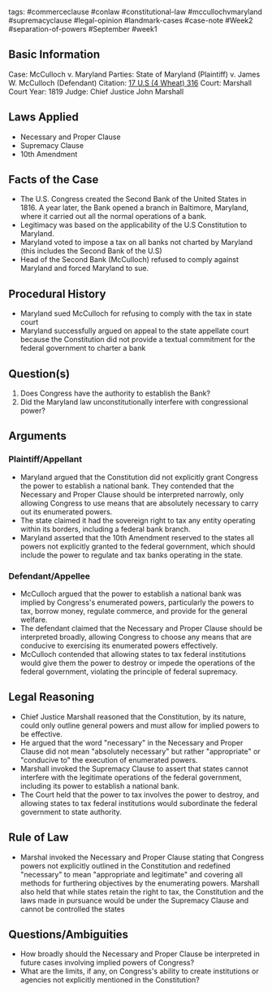 tags: #commerceclause #conlaw #constitutional-law #mccullochvmaryland #supremacyclause #legal-opinion #landmark-cases #case-note #Week2 #separation-of-powers #September #week1 
## Basic Information
Case: McCulloch v. Maryland
Parties: State of Maryland (Plaintiff) v. James W. McCulloch (Defendant)
Citation: [17 U.S (4 Wheat) 316](https://supreme.justia.com/cases/federal/us/17/316/)
Court: Marshall Court 
Year: 1819
Judge: Chief Justice John Marshall

## Laws Applied
- Necessary and Proper Clause
- Supremacy Clause
- 10th Amendment

## Facts of the Case
- The U.S. Congress created the Second Bank of the United States in 1816. A year later, the Bank opened a branch in Baltimore, Maryland, where it carried out all the normal operations of a bank.
- Legitimacy was based on the applicability of the U.S Constitution to Maryland.
- Maryland voted to impose a tax on all banks not charted by Maryland (this includes the Second Bank of the U.S)
- Head of the Second Bank (McCulloch) refused to comply against Maryland and forced Maryland to sue.

## Procedural History
- Maryland sued McCulloch for refusing to comply with the tax in state court
- Maryland successfully argued on appeal to the state appellate court because the Constitution did not provide a textual commitment for the federal government to charter a bank

## Question(s)
1. Does Congress have the authority to establish the Bank?  
2. Did the Maryland law unconstitutionally interfere with congressional power?

## Arguments
### Plaintiff/Appellant
- Maryland argued that the Constitution did not explicitly grant Congress the power to establish a national bank. They contended that the Necessary and Proper Clause should be interpreted narrowly, only allowing Congress to use means that are absolutely necessary to carry out its enumerated powers.
- The state claimed it had the sovereign right to tax any entity operating within its borders, including a federal bank branch.
- Maryland asserted that the 10th Amendment reserved to the states all powers not explicitly granted to the federal government, which should include the power to regulate and tax banks operating in the state.

### Defendant/Appellee
- McCulloch argued that the power to establish a national bank was implied by Congress's enumerated powers, particularly the powers to tax, borrow money, regulate commerce, and provide for the general welfare.
- The defendant claimed that the Necessary and Proper Clause should be interpreted broadly, allowing Congress to choose any means that are conducive to exercising its enumerated powers effectively.
- McCulloch contended that allowing states to tax federal institutions would give them the power to destroy or impede the operations of the federal government, violating the principle of federal supremacy.

## Legal Reasoning
- Chief Justice Marshall reasoned that the Constitution, by its nature, could only outline general powers and must allow for implied powers to be effective.
- He argued that the word "necessary" in the Necessary and Proper Clause did not mean "absolutely necessary" but rather "appropriate" or "conducive to" the execution of enumerated powers.
- Marshall invoked the Supremacy Clause to assert that states cannot interfere with the legitimate operations of the federal government, including its power to establish a national bank.
- The Court held that the power to tax involves the power to destroy, and allowing states to tax federal institutions would subordinate the federal government to state authority.

## Rule of Law
- Marshal invoked the Necessary and Proper Clause stating that Congress powers not explicitly outlined in the Constitution and redefined "necessary" to mean "appropriate and legitimate" and covering all methods for furthering objectives by the enumerating powers. Marshall also held that while states retain the right to tax, the Constitution and the laws made in pursuance would be under the Supremacy Clause and cannot be controlled the states

## Questions/Ambiguities
- How broadly should the Necessary and Proper Clause be interpreted in future cases involving implied powers of Congress?
- What are the limits, if any, on Congress's ability to create institutions or agencies not explicitly mentioned in the Constitution?

